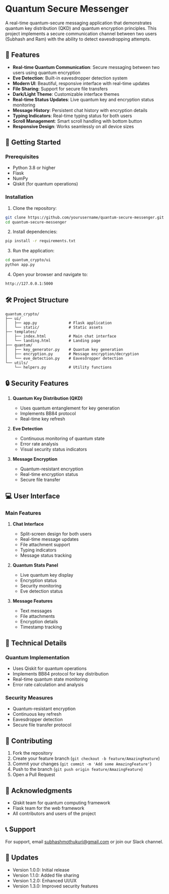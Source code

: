 # Quantum Secure Messenger

A real-time quantum-secure messaging application that demonstrates quantum key distribution (QKD) and quantum encryption principles. This project implements a secure communication channel between two users (Subhash and Ram) with the ability to detect eavesdropping attempts.

## 🌟 Features

- **Real-time Quantum Communication**: Secure messaging between two users using quantum encryption
- **Eve Detection**: Built-in eavesdropper detection system
- **Modern UI**: Beautiful, responsive interface with real-time updates
- **File Sharing**: Support for secure file transfers
- **Dark/Light Theme**: Customizable interface themes
- **Real-time Status Updates**: Live quantum key and encryption status monitoring
- **Message History**: Persistent chat history with encryption details
- **Typing Indicators**: Real-time typing status for both users
- **Scroll Management**: Smart scroll handling with bottom button
- **Responsive Design**: Works seamlessly on all device sizes

## 🚀 Getting Started

### Prerequisites

- Python 3.8 or higher
- Flask
- NumPy
- Qiskit (for quantum operations)

### Installation

1. Clone the repository:

```bash
git clone https://github.com/yourusername/quantum-secure-messenger.git
cd quantum-secure-messenger
```

2. Install dependencies:

```bash
pip install -r requirements.txt
```

3. Run the application:

```bash
cd quantum_crypto/ui
python app.py
```

4. Open your browser and navigate to:

```
http://127.0.0.1:5000
```

## 🛠️ Project Structure

```
quantum_crypto/
├── ui/
│   ├── app.py              # Flask application
│   └── static/             # Static assets
├── templates/
│   ├── index.html          # Main chat interface
│   └── landing.html        # Landing page
├── quantum/
│   ├── key_generator.py    # Quantum key generation
│   ├── encryption.py       # Message encryption/decryption
│   └── eve_detection.py    # Eavesdropper detection
└── utils/
    └── helpers.py          # Utility functions
```

## 🔒 Security Features

1. **Quantum Key Distribution (QKD)**

   - Uses quantum entanglement for key generation
   - Implements BB84 protocol
   - Real-time key refresh

2. **Eve Detection**

   - Continuous monitoring of quantum state
   - Error rate analysis
   - Visual security status indicators

3. **Message Encryption**
   - Quantum-resistant encryption
   - Real-time encryption status
   - Secure file transfer

## 💻 User Interface

### Main Features

1. **Chat Interface**

   - Split-screen design for both users
   - Real-time message updates
   - File attachment support
   - Typing indicators
   - Message status tracking

2. **Quantum Stats Panel**

   - Live quantum key display
   - Encryption status
   - Security monitoring
   - Eve detection status

3. **Message Features**
   - Text messages
   - File attachments
   - Encryption details
   - Timestamp tracking

## 🔧 Technical Details

### Quantum Implementation

- Uses Qiskit for quantum operations
- Implements BB84 protocol for key distribution
- Real-time quantum state monitoring
- Error rate calculation and analysis

### Security Measures

- Quantum-resistant encryption
- Continuous key refresh
- Eavesdropper detection
- Secure file transfer protocol

## 🤝 Contributing

1. Fork the repository
2. Create your feature branch (`git checkout -b feature/AmazingFeature`)
3. Commit your changes (`git commit -m 'Add some AmazingFeature'`)
4. Push to the branch (`git push origin feature/AmazingFeature`)
5. Open a Pull Request


## 🙏 Acknowledgments

- Qiskit team for quantum computing framework
- Flask team for the web framework
- All contributors and users of the project

## 📞 Support

For support, email subhashmothukuri@gmail.com or join our Slack channel.

## 🔄 Updates

- Version 1.0.0: Initial release
- Version 1.1.0: Added file sharing
- Version 1.2.0: Enhanced UI/UX
- Version 1.3.0: Improved security features


